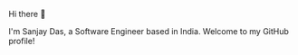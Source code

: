 Hi there 👋

I'm Sanjay Das, a Software Engineer based in India. Welcome to my GitHub profile!
<!--
- 🔭 I’m currently working on [Your Current Project].
- 🌱 I’m currently learning [Technology/Framework].
- 👯 I’m looking to collaborate on [Interesting Project/Idea].
- 💬 Ask me about [Your Expertise/Interests].
- 📫 How to reach me: [Your Email Address].
- 😄 Pronouns: [Your Pronouns].
- ⚡ Fun fact: [An Interesting Fun Fact About You].

